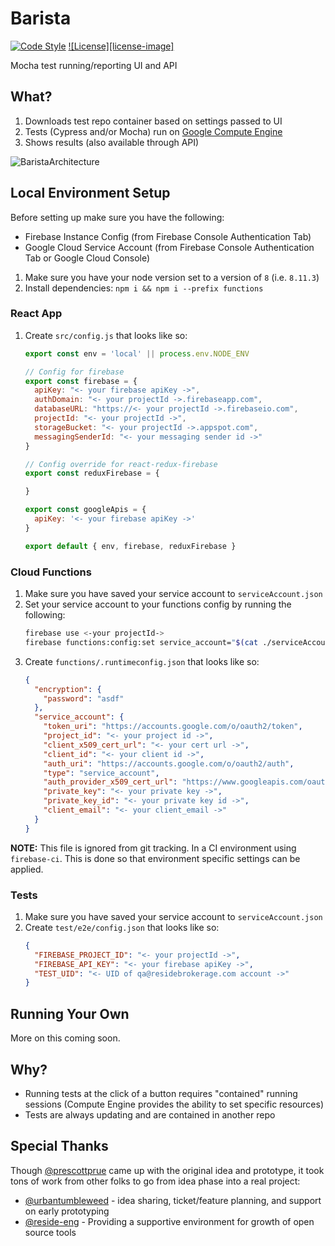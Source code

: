 # Barista

[![Code Style][code-style-image]][code-style-url]
[![License][license-image]][license-url]

Mocha test running/reporting UI and API

## What?
1. Downloads test repo container based on settings passed to UI
1. Tests (Cypress and/or Mocha) run on [Google Compute Engine][compute-engine-url]
1. Shows results (also available through API)

![BaristaArchitecture](https://user-images.githubusercontent.com/2992224/41957582-492d69ac-799c-11e8-87e2-e83547422a7a.png)

## Local Environment Setup
Before setting up make sure you have the following:
* Firebase Instance Config (from Firebase Console Authentication Tab)
* Google Cloud Service Account (from Firebase Console Authentication Tab or Google Cloud Console)


1. Make sure you have your node version set to a version of `8` (i.e. `8.11.3`)
1. Install dependencies: `npm i && npm i --prefix functions`

### React App
1. Create `src/config.js` that looks like so:
    ```js
    export const env = 'local' || process.env.NODE_ENV

    // Config for firebase
    export const firebase = {
      apiKey: "<- your firebase apiKey ->",
      authDomain: "<- your projectId ->.firebaseapp.com",
      databaseURL: "https://<- your projectId ->.firebaseio.com",
      projectId: "<- your projectId ->",
      storageBucket: "<- your projectId ->.appspot.com",
      messagingSenderId: "<- your messaging sender id ->"
    }

    // Config override for react-redux-firebase
    export const reduxFirebase = {

    }

    export const googleApis = {
      apiKey: '<- your firebase apiKey ->'
    }

    export default { env, firebase, reduxFirebase }
    ```

### Cloud Functions
1. Make sure you have saved your service account to `serviceAccount.json`
1. Set your service account to your functions config by running the following:
    ```bash
    firebase use <-your projectId->
    firebase functions:config:set service_account="$(cat ./serviceAccount.json)" encryption.password="<- your pass ->"
    ```
1. Create `functions/.runtimeconfig.json` that looks like so:
    ```json
    {
      "encryption": {
        "password": "asdf"
      },
      "service_account": {
        "token_uri": "https://accounts.google.com/o/oauth2/token",
        "project_id": "<- your project id ->",
        "client_x509_cert_url": "<- your cert url ->",
        "client_id": "<- your client id ->",
        "auth_uri": "https://accounts.google.com/o/oauth2/auth",
        "type": "service_account",
        "auth_provider_x509_cert_url": "https://www.googleapis.com/oauth2/v1/certs",
        "private_key": "<- your private key ->",
        "private_key_id": "<- your private key id ->",
        "client_email": "<- your client_email ->"
      }
    }
    ```
**NOTE:** This file is ignored from git tracking. In a CI environment using `firebase-ci`. This is done so that environment specific settings can be applied.

### Tests
1. Make sure you have saved your service account to `serviceAccount.json`
1. Create `test/e2e/config.json` that looks like so:
    ```json
    {
      "FIREBASE_PROJECT_ID": "<- your projectId ->",
      "FIREBASE_API_KEY": "<- your firebase apiKey ->",
      "TEST_UID": "<- UID of qa@residebrokerage.com account ->"
    }
    ```

## Running Your Own

More on this coming soon.

## Why?
* Running tests at the click of a button requires "contained" running sessions (Compute Engine provides the ability to set specific resources)
* Tests are always updating and are contained in another repo

[license-url]: https://github.com/reside-eng/barista/blob/master/LICENSE
[code-style-image]: https://img.shields.io/badge/code%20style-standard-brightgreen.svg?style=flat-square
[code-style-url]: http://standardjs.com/
[compute-engine-url]: https://console.cloud.google.com/compute

## Special Thanks

Though [@prescottprue](https://github.com/prescottprue) came up with the original idea and prototype, it took tons of work from other folks to go from idea phase into a real project:

* [@urbantumbleweed](https://github.com/urbantumbleweed) - idea sharing, ticket/feature planning, and support on early prototyping
* [@reside-eng](https://github.com/reside-eng) - Providing a supportive environment for growth of open source tools
